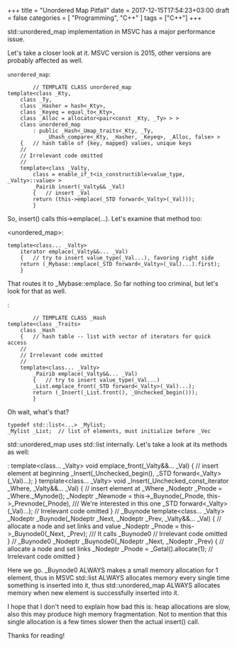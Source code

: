 +++
title = "Unordered Map Pitfall"
date = 2017-12-15T17:54:23+03:00
draft = false
categories = [
    "Programming", "C++"
]
tags = ["C++"]
+++

std::unordered_map implementation in MSVC has a major performance issue.

<!--more-->

Let's take a closer look at it. MSVC version is 2015, other versions are probably affected as well.

`unordered_map`:

            // TEMPLATE CLASS unordered_map
    template<class _Kty,
        class _Ty,
        class _Hasher = hash<_Kty>,
        class _Keyeq = equal_to<_Kty>,
        class _Alloc = allocator<pair<const _Kty, _Ty> > >
        class unordered_map
            : public _Hash<_Umap_traits<_Kty, _Ty,
                _Uhash_compare<_Kty, _Hasher, _Keyeq>, _Alloc, false> >
        {   // hash table of {key, mapped} values, unique keys
        //
        // Irrelevant code omitted
        //
        template<class _Valty,
            class = enable_if_t<is_constructible<value_type, _Valty>::value> >
            _Pairib insert(_Valty&& _Val)
            {   // insert _Val
            return (this->emplace(_STD forward<_Valty>(_Val)));
            }

So, insert() calls this->emplace(...). Let's examine that method too:

<unordered_map>:

    template<class... _Valty>
        iterator emplace(_Valty&&... _Val)
        {   // try to insert value_type(_Val...), favoring right side
        return (_Mybase::emplace(_STD forward<_Valty>(_Val)...).first);
        }

That routes it to _Mybase::emplace. So far nothing too criminal, but let's look for that as well.

<xhash>:

            // TEMPLATE CLASS _Hash
    template<class _Traits>
        class _Hash
        {   // hash table -- list with vector of iterators for quick access
        //
        // Irrelevant code omitted
        //
        template<class... _Valty>
            _Pairib emplace(_Valty&&... _Val)
            {   // try to insert value_type(_Val...)
            _List.emplace_front(_STD forward<_Valty>(_Val)...);
            return (_Insert(_List.front(), _Unchecked_begin()));
            }

Oh wait, what's that?

    typedef std::list<...> _Mylist;
    _Mylist _List;  // list of elements, must initialize before _Vec

std::unordered_map uses std::list internally. Let's take a look at its methods as well:

<list>:
        template<class... _Valty>
            void emplace_front(_Valty&&... _Val)
            {   // insert element at beginning
            _Insert(_Unchecked_begin(), _STD forward<_Valty>(_Val)...);
            }
        template<class... _Valty>
            void _Insert(_Unchecked_const_iterator _Where,
            _Valty&&... _Val)
            {   // insert element at _Where
            _Nodeptr _Pnode = _Where._Mynode();
            _Nodeptr _Newnode =
                this->_Buynode(_Pnode, this->_Prevnode(_Pnode),     /// We're interested in this one
                    _STD forward<_Valty>(_Val)...);
            // Irrelevant code omitted
            }
        // _Buynode
        template<class... _Valty>
        _Nodeptr _Buynode(_Nodeptr _Next, _Nodeptr _Prev,
            _Valty&&... _Val)
            {   // allocate a node and set links and value
            _Nodeptr _Pnode = this->_Buynode0(_Next, _Prev);        /// It calls _Buynode0
            // Irrelevant code omitted
            }
        // _Buynode0
        _Nodeptr _Buynode0(_Nodeptr _Next,
        _Nodeptr _Prev)
            {   // allocate a node and set links
            _Nodeptr _Pnode = _Getal().allocate(1);
            // Irrelevant code omitted
            }

Here we go. _Buynode0 ALWAYS makes a small memory allocation for 1 element, thus in MSVC std::list ALWAYS allocates memory every single time something is inserted into it, thus std::unordered_map ALWAYS allocates memory when new element is successfully inserted into it.

I hope that I don't need to explain how bad this is: heap allocations are slow, also this may produce high memory fragmentation. Not to mention that this single allocation is a few times slower then the actual insert() call.

Thanks for reading!
